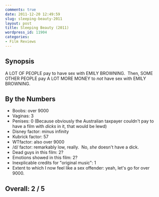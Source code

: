 ```yaml
---
comments: true
date: 2011-12-20 12:49:59
slug: sleeping-beauty-2011
layout: post
title: Sleeping Beauty (2011)
wordpress_id: 11904
categories:
- Film Reviews
---
```


## Synopsis

A LOT OF PEOPLE pay to have sex with EMILY BROWNING.  Then, SOME OTHER PEOPLE pay A LOT MORE MONEY to _not_ have sex with EMILY BROWNING.

## By the Numbers

  * Boobs: over 9000
  * Vaginas: 3
  * Penises: 0 (Because obviously the Australian taxpayer couldn't pay to have a film with _dicks_ in it, that would be lewd)
  * Disney factor: minus infinity
  * Kubrick factor: 57
  * WTfactor: also over 9000
  * /d/ factor: remarkably low, really.  No, _she_ doesn't have a dick.
  * Dead guys in this film: 2?
  * Emotions showed in this film: 2?
  * Inexplicable credits for "original music": 1
  * Extent to which I now feel like a sex offender: yeah, let's go for over 9000.

## Overall: 2 / 5
